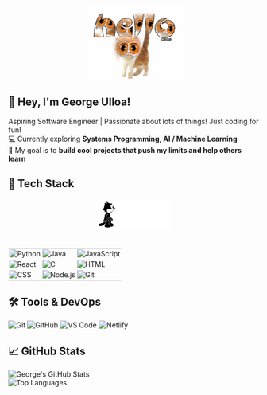 <div align="center">
    <img src="https://github.com/GeorgeU029/GeorgeU029/blob/main/img/hellocaffeinecat2.gif?raw=true" alt="Hello" width="200">
</div>

## 👋 Hey, I'm George Ulloa!

Aspiring Software Engineer | Passionate about lots of things! Just coding for fun!  
💻 Currently exploring **Systems Programming, AI / Machine Learning**  
🎯 My goal is to **build cool projects that push my limits and help others learn**  

## 🚀 Tech Stack

<div align="center">

  <img src="https://github.com/GeorgeU029/GeorgeU029/blob/main/img/felixthecat.gif?raw=true" alt="cat" width="150" style="height: auto;">
  <br><br>
 
  <table style="border-collapse: collapse;">
    <tr>
      <td style="padding: 2px;"><img src="https://img.shields.io/badge/Python-3776AB?style=for-the-badge&logo=python&logoColor=white" alt="Python"></td>
      <td style="padding: 2px;"><img src="https://img.shields.io/badge/Java-007396?style=for-the-badge&logo=openjdk&logoColor=white" alt="Java"></td>
      <td style="padding: 2px;"><img src="https://img.shields.io/badge/JavaScript-F7DF1E?style=for-the-badge&logo=javascript&logoColor=black" alt="JavaScript"></td>
    </tr>
    <tr>
      <td style="padding: 2px;"><img src="https://img.shields.io/badge/React-61DAFB?style=for-the-badge&logo=react&logoColor=black" alt="React"></td>
      <td style="padding: 2px;"><img src="https://img.shields.io/badge/C-A8B9CC?style=for-the-badge&logo=c&logoColor=white" alt="C"></td>
      <td style="padding: 2px;"><img src="https://img.shields.io/badge/HTML-E34F26?style=for-the-badge&logo=html5&logoColor=white" alt="HTML"></td>
    </tr>
    <tr>
      <td style="padding: 2px;"><img src="https://img.shields.io/badge/CSS-1572B6?style=for-the-badge&logo=css3&logoColor=white" alt="CSS"></td>
      <td style="padding: 2px;"><img src="https://img.shields.io/badge/Node.js-339933?style=for-the-badge&logo=nodedotjs&logoColor=white" alt="Node.js"></td>
      <td style="padding: 2px;"><img src="https://img.shields.io/badge/Git-F05032?style=for-the-badge&logo=git&logoColor=white" alt="Git"></td>
    </tr>
  </table>
</div>


## 🛠️ Tools & DevOps

![Git](https://img.shields.io/badge/Git-F05032?style=for-the-badge&logo=git&logoColor=white)
![GitHub](https://img.shields.io/badge/GitHub-181717?style=for-the-badge&logo=github&logoColor=white)
![VS Code](https://img.shields.io/badge/VS%20Code-007ACC?style=for-the-badge&logo=visualstudiocode&logoColor=white)
![Netlify](https://img.shields.io/badge/Netlify-00C7B7?style=for-the-badge&logo=netlify&logoColor=white)

## 📈 GitHub Stats

![George's GitHub Stats](https://github-readme-stats.vercel.app/api?username=GeorgeU029&show_icons=true&theme=radical)  
![Top Languages](https://github-readme-stats.vercel.app/api/top-langs/?username=GeorgeU029&layout=compact&theme=radical)

